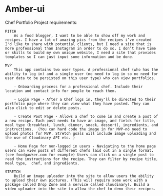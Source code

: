# Amber-ui

Chef Portfolio Project requirements: 

    PITCH
        As a food blogger, I want to be able to show off my work and recipes. I have a lot of amazing pics from the recipes i’ve created I'd like to share with potential clients, but I need a site that is more professional than Instagram in order to do so. I don’t have time or skills to build my own unique website, I need a site that provides templates so I can just input some information and be done.

    MVP
        This app contains two user types. A professional chef (who has the ability to log in) and a single user (no need to log in so no need for user data to be persisted on this user type) who can view portfolios.

        - Onboarding process for a professional chef. Include their location and contact info for people to reach them.

        - Login Page - After a Chef logs in, they'll be directed to their portfolio page where they can view what they have posted. They can also click to edit or delete posts.

        - Create Post Page - Allows a chef to come in and create a post of a new recipe. Each post needs to have an image, and fields for title, meal type (breakfast, lunch, dinner, snack, dessert), ingredients, and instructions.  (You can hard code the image in for MVP-no need to upload photos for MVP. Stretch goals will include image uploading and the use of Cloudinary API etc. )

        - Home Page for non-logged in users - Navigating to the home page users can view posts of different chefs laid out in a single format. (see foodgawker.com for example) Users can click on a single post to read the instructions for the recipe. They can filter by recipe title, meal type,  chef, and ingredients.

    STRETCH
        Build an image uploader into the site to allow users the ability to upload their own pictures. (This will require some work with a package called Drop Zone and a service called cloudinary). Build a video uploader into the site to allow the chef to demo their recipes. 